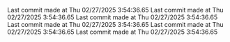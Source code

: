  
Last commit made at Thu 02/27/2025  3:54:36.65 
Last commit made at Thu 02/27/2025  3:54:36.65 
Last commit made at Thu 02/27/2025  3:54:36.65 
Last commit made at Thu 02/27/2025  3:54:36.65 
Last commit made at Thu 02/27/2025  3:54:36.65 
Last commit made at Thu 02/27/2025  3:54:36.65 
